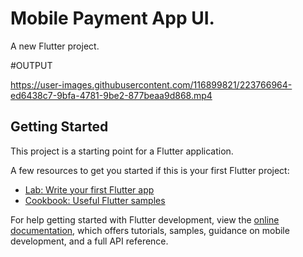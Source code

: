 # Mobile Payment App UI.

A new Flutter project.

#OUTPUT

https://user-images.githubusercontent.com/116899821/223766964-ed6438c7-9bfa-4781-9be2-877beaa9d868.mp4

## Getting Started

This project is a starting point for a Flutter application.

A few resources to get you started if this is your first Flutter project:

- [Lab: Write your first Flutter app](https://docs.flutter.dev/get-started/codelab)
- [Cookbook: Useful Flutter samples](https://docs.flutter.dev/cookbook)

For help getting started with Flutter development, view the
[online documentation](https://docs.flutter.dev/), which offers tutorials,
samples, guidance on mobile development, and a full API reference.

